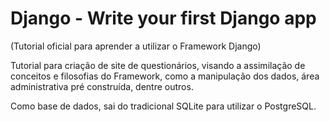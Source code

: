 # Django - Write your first Django app
(Tutorial oficial para aprender a utilizar o Framework Django)

Tutorial para criação de site de questionários, visando a assimilação de conceitos e filosofias do Framework, como a manipulação dos dados, área administrativa pré construída, dentre outros.

Como base de dados, sai do tradicional SQLite para utilizar o PostgreSQL.
